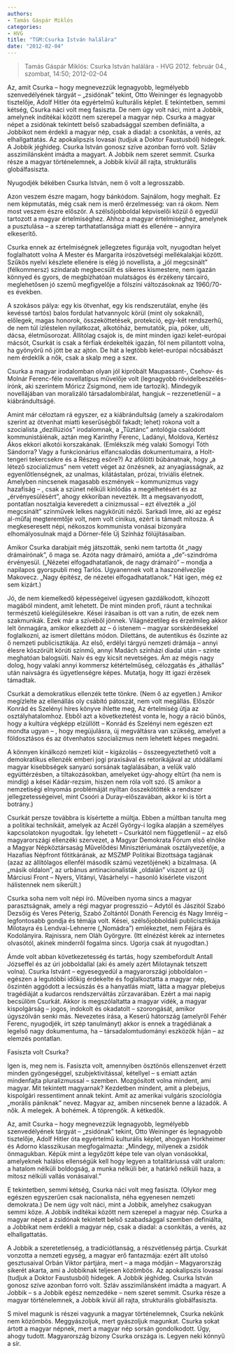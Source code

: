 ```yaml
---
authors: 
- Tamás Gáspár Miklós
categories: 
- HVG
title: "TGM:Csurka István halálára"
date: "2012-02-04"
---
```

> Tamás Gáspár Miklós: Csurka István halálára - HVG 2012. február 04., szombat, 14:50; 2012-02-04

Az, amit Csurka – hogy megnevezzük legnagyobb, legmélyebb szenvedélyének tárgyát – „zsidónak” tekint, Otto Weininger és legnagyobb tisztelője, Adolf Hitler óta egyértelmű kulturális képlet. E tekintetben, semmi kétség, Csurka náci volt meg fasiszta. De nem úgy volt náci, mint a Jobbik, amelynek indítékai között nem szerepel a magyar nép. Csurka a magyar népet a zsidónak tekintett belső szabadsággal szemben definiálta, a Jobbikot nem érdekli a magyar nép, csak a diadal: a csonkítás, a verés, az elhallgattatás. Az apokalipszis lovasai (tudjuk a Doktor Faustusból) hidegek. A Jobbik jéghideg. Csurka István gonosz szíve azonban forró volt. Szláv asszimilánsként imádta a magyart. A Jobbik nem szeret semmit. Csurka része a magyar történelemnek, a Jobbik kívül áll rajta, strukturális globálfasiszta.

Nyugodjék békében Csurka István, nem ő volt a legrosszabb.

Azon veszem észre magam, hogy bánkódom. Sajnálom, hogy meghalt. Ez nem képmutatás, még csak nem is merő érzelmesség: van rá okom. Nem most veszem észre először. A szélsőjobboldal képviselői közül ő egyedül tartozott a magyar értelmiséghez. Ahhoz a magyar értelmiséghez, amelynek a pusztulása – a szerep tarthatatlansága miatt és ellenére – annyira elkeserítő.

Csurka ennek az értelmiségnek jellegzetes figurája volt, nyugodtan helyet foglalhatott volna A Mester és Margarita írószövetségi mellékalakjai között. Szűkös nyelvi készlete ellenére is elég jó novellista, a „jól megcsinált” (félkommersz) színdarab megbecsült és sikeres kismestere, nem igazán könnyed és gyors, de megbízhatóan mulatságos és érzékeny tárcaíró, meglehetősen jó szemű megfigyelője a fölszíni változásoknak az 1960/70-es években.

A szokásos pálya: egy kis ötvenhat, egy kis rendszerutálat, enyhe (és kevéssé tartós) balos fordulat hatvannyolc körül (mint oly sokaknál), előlegek, magas honorok, összeköttetések, protekció, egy-két rendszerhű, de nem túl ízléstelen nyilatkozat, alkotóház, bemutatók, pia, póker, ulti, dácsa, életműsorozat. Állítólag csajok is, de mint minden igazi kelet-európai mácsót, Csurkát is csak a férfiak érdekelték igazán, föl nem pillantott volna, ha gyönyörű nő jött be az ajtón. De hát a legtöbb kelet-európai nőcsábászt nem érdeklik a nők, csak a skalp meg a szex.

Csurka a magyar irodalomban olyan jól kipróbált Maupassant-, Csehov- és Molnár Ferenc-féle novellatípus művelője volt (legnagyobb rövidelbeszélés-írónk, aki szerintem Móricz Zsigmond, nem ide tartozik). Mindegyik novellájában van moralizáló társadalombírálat, hangjuk – rezzenetlenül – a kiábrándultságé.

Amint már céloztam rá egyszer, ez a kiábrándultság (amely a szakirodalom szerint az ötvenhat miatti keserűségből fakadt; lehet) rokona volt a szocialista „dezillúziós” irodalomnak, a „Tűztánc” antológia csalódott kommunistáiénak, aztán meg Karinthy Ferenc, Ladányi, Moldova, Kertész Ákos ekkori alkotói korszakának. (Emlékszik még valaki Somogyi Tóth Sándorra? Vagy a funkcionárius elfancsalodás dokumentumaira, a Holt-tengeri tekercsekre és a Részeg esőre?) Az afölötti búbánatnak, hogy „a létező szocializmus” nem vetett véget az önzésnek, az anyagiasságnak, az egyenlőtlenségnek, az unalmas, kilátástalan, prózai, triviális életnek. Amelyben nincsenek magasabb eszmények – kommunizmus vagy hazafiság – , csak a szünet nélküli kínlódás a megélhetésért és az „érvényesülésért”, ahogy ekkoriban nevezték. Itt a megsavanyodott, pontatlan nosztalgia keveredett a cinizmussal – ezt élvezték a „jól megcsinált” színművek lelkes nagykörúti nézői. Sarkadi Imre, aki az egész al-műfaj megteremtője volt, nem volt cinikus, ezért is támadt mítosza. A megkeseresett népi, nékoszos kommunista vonásai bizonyára elhomályosulnak majd a Dörner-féle Új Színház fölújításaiban.

Amikor Csurka darabjait még játszották, senki nem tartotta őt „nagy drámaírónak”, ő maga se. Azóta nagy drámaíró, amióta a „de”-szindróma érvényesül. („Nézetei elfogadhatatlanok, de nagy drámaíró” – mondja a napilapos gyorspubli meg Tarlós. Ugyanennek volt a haszonélvezője Makovecz. „Nagy építész, de nézetei elfogadhatatlanok.” Hát igen, még ez sem kizárt.)

Jó, de nem kiemelkedő képességeivel ügyesen gazdálkodott, kihozott magából mindent, amit lehetett. De mint minden profi, ráunt a technikai természetű kielégülésekre. Kései írásaiban is ott van a rutin, de ezek nem szakmunkák. Ezek már a szívéből jönnek. Világnézetileg és érzelmileg akkor lelt önmagára, amikor elkezdett az – ó istenem – magyar sorskérdésekkel foglalkozni, az ismert dilettáns módon. Dilettáns, de autentikus és őszinte az ő nemzeti publicisztikája. Az első, erdélyi tárgyú nemzeti drámája – annyi élesre köszörült körúti színmű, annyi Madách színházi diadal után – szinte meghatóan balogsüti. Naiv és egy kicsit nevetséges. Ám az mégis nagy dolog, hogy valaki annyi kommersz kétértelműség, célozgatás és „áthallás” után naivságra és ügyetlenségre képes. Mutatja, hogy itt igazi érzések támadtak.

Csurkát a demokratikus ellenzék tette tönkre. (Nem ő az egyetlen.) Amikor megízlelte az ellenállás oly csábító pátoszát, nem volt megállás. Először Konrád és Szelényi híres könyve ihlette meg, Az értelmiség útja az osztályhatalomhoz. Ebből azt a következtetést vonta le, hogy a ráció bűnös, hogy a kultúra végképp elzüllött – Konrád és Szelényi nem egészen ezt mondta ugyan – , hogy megújulásra, új megváltásra van szükség, amelyet a földosztásos és az ötvenhatos szocializmus nem lehetett képes megadni.

A könnyen kínálkozó nemzeti kiút – kigázolás – összeegyeztethető volt a demokratikus ellenzék emberi jogi praxisával és retorikájával az utódállami magyar kisebbségek sanyarú sorsának taglalásában, a velük való együttérzésben, a tiltakozásokban, amelyeket úgy-ahogy eltűrt (ha nem is mindig) a kései Kádár-rezsim, hiszen nem róla volt szó. (S amikor a nemzetiségi elnyomás problémáját nyíltan összekötötték a rendszer jellegzetességeivel, mint Csoóri a Duray-előszavában, akkor ki is tört a botrány.)

Csurkát persze továbbra is kísértette a múltja. Ebben a múltban tanulta meg a politikai technikáit, amelyek az Aczél György-i logika alapján a személyes kapcsolatokon nyugodtak. Így lehetett – Csurkától nem függetlenül – az első magyarországi ellenzéki szervezet, a Magyar Demokrata Fórum első elnöke a Magyar Népköztársaság Művelődési Minisztériumának osztályvezetője, a Hazafias Népfront főtitkárának, az MSZMP Politikai Bizottsága tagjának (azaz az állítólagos ellenfél második számú vezetőjének) a bizalmasa. (A „másik oldalon”, az urbánus antinacionalisták „oldalán” viszont az Új Márciusi Front – Nyers, Vitányi, Vásárhelyi – hasonló kísérlete viszont hálistennek nem sikerült.)

Csurka soha nem volt népi író. Műveiben nyoma sincs a magyar parasztságnak, amely a régi magyar progresszió – Adytól és Jászitól Szabó Dezsőig és Veres Péterig, Szabó Zoltántól Donáth Ferencig és Nagy Imréig – legfontosabb gondja és témája volt. Kései, szélsőjobboldali publicisztikája Milotayra és Lendvai-Lehnerre („Nomádra”) emlékeztet, nem Féjára és Kodolányira. Rajnissra, nem Oláh Györgyre. (Itt elnézést kérek az internetes olvasótól, akinek minderről fogalma sincs. Ugorja csak át nyugodtan.)

Ámde volt abban következetesség és tartás, hogy szembefordult Antall Józseffel és az úri jobboldallal (aki és amely azért Milotaynak tetszett volna). Csurka Istvánt – egyesegyedül a magyarországi jobboldalon – egészen a legutóbbi időkig érdekelte és foglalkoztatta a magyar nép, őszintén aggódott a lecsúszás és a hanyatlás miatt, látta a magyar plebejus tragédiáját a kudarcos rendszerváltás zűrzavarában. Ezért a mai napig becsülöm Csurkát. Akkor is megszólaltatta a magyar vidék, a magyar kispolgárság – jogos, indokolt és okadatolt – szorongását, amikor úgyszólván senki más. Nevezetes írása, a Keserű hátország (amelyről Fehér Ferenc, nyugodjék, írt szép tanulmányt) akkor is ennek a tragédiának a legelső nagy dokumentuma, ha – társadalomtudományi eszközök híján – az elemzés pontatlan.

Fasiszta volt Csurka?

Igen is, meg nem is. Fasiszta volt, amennyiben ösztönös ellenszenvet érzett minden gyöngeséggel, szubjektivitással, kétellyel – s emiatt aztán mindenfajta pluralizmussal – szemben. Mozgósított volna mindent, ami magyar. Mit tekintett magyarnak? Kezdetben mindent, amit a plebejus, kispolgári ressentiment annak tekint. Amit az amerikai vulgáris szociológia „morális pániknak” nevez. Magyar az, amiben nincsenek benne a lázadók. A nők. A melegek. A bohémek. A töprengők. A kétkedők.

Az, amit Csurka – hogy megnevezzük legnagyobb, legmélyebb szenvedélyének tárgyát – „zsidónak” tekint, Otto Weininger és legnagyobb tisztelője, Adolf Hitler óta egyértelmű kulturális képlet, ahogyan Horkheimer és Adorno klasszikusan megfogalmazta: „Mindegy, milyenek a zsidók önmagukban. Képük mint a legyőzött képe tele van olyan vonásokkal, amelyeknek halálos ellenségük kell hogy legyen a totalitáriussá vált uralom: a hatalom nélküli boldogság, a munka nélküli bér, a határkő nélküli haza, a mítosz nélküli vallás vonásaival.”

E tekintetben, semmi kétség, Csurka náci volt meg fasiszta. (Olykor meg egészen egyszerűen csak nacionalista, néha egyenesen nemzeti demokrata.) De nem úgy volt náci, mint a Jobbik, amelyhez csakugyan semmi köze. A Jobbik indítékai között nem szerepel a magyar nép. Csurka a magyar népet a zsidónak tekintett belső szabadsággal szemben definiálta, a Jobbikat nem érdekli a magyar nép, csak a diadal: a csonkítás, a verés, az elhallgattatás.

A Jobbik a szeretetlenség, a tradíciótlanság, a részvétlenség pártja. Csurkát vonzotta a nemzeti egység, a magyar erő fantazmája: ezért állt utolsó gesztusaival Orbán Viktor pártjára, mert – a maga módján – Magyarország sikerét akarta, ami a Jobbiknak teljesen közömbös. Az apokalipszis lovasai (tudjuk a Doktor Faustusból) hidegek. A Jobbik jéghideg. Csurka István gonosz szíve azonban forró volt. Szláv asszimilánsként imádta a magyart. A Jobbik – s a Jobbik egész nemzedéke – nem szeret semmit. Csurka része a magyar történelemnek, a Jobbik kívül áll rajta, strukturális globálfasiszta.

S mivel magunk is részei vagyunk a magyar történelemnek, Csurka nekünk nem közömbös. Meggyászoljuk, mert gyászoljuk magunkat. Csurka sokat ártott a magyar népnek, mert a magyar nép sorsán gondolkodott. Úgy, ahogy tudott. Magyarország bizony Csurka országa is. Legyen neki könnyű a sír.
